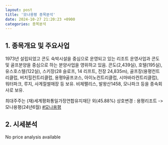```yaml
---
layout: post
title: '모나용평 종목분석'
date: 2024-10-27 21:20:23 +0900
categories: 종목분석
---
```


## 1. 종목개요 및 주요사업

1973년 설립되었고 콘도 숙박시설을 중심으로 운영되고 있는 리조트 운영사업과 콘도 및 골프분양을 중심으로 하는 분양사업을 영위하고 있음. 콘도(2,439실), 호텔(195실), 유스호스텔(122실), 스키장(28 슬로프, 14 리프트, 전장 24,835m), 골프장(용평컨트리클럽, 버치힐컨트리클럽, 용평9골프코스, 아이노컨트리클럽, 시마바라컨트리클럽), 워터파크, 루지, 사계절썰매장 등 보유. 비체팰리스, 발왕산1458, 모나파크 등을 종속회사로 보유.

최대주주는 (재)세계평화통일가정연합유지재단 외(45.88%) 상호변경 : 용평리조트 -> 모나용평(24년6월)
[#모나용평](#)

## 2. 시세분석

No price analysis available
